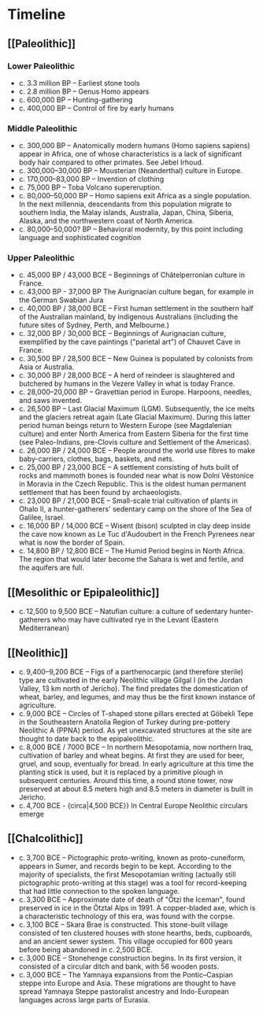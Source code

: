 # Timeline
## [[Paleolithic]]

### Lower Paleolithic

- c. 3.3 million BP – Earliest stone tools
- c. 2.8 million BP – Genus Homo appears
- c. 600,000 BP – Hunting-gathering
- c. 400,000 BP – Control of fire by early humans

### Middle Paleolithic

- c. 300,000 BP – Anatomically modern humans (Homo sapiens sapiens) appear in Africa, one of whose characteristics is a lack of significant body hair compared to other primates. See Jebel Irhoud.
- c. 300,000–30,000 BP – Mousterian (Neanderthal) culture in Europe.
- c. 170,000–83,000 BP – Invention of clothing
- c. 75,000 BP – Toba Volcano supereruption.
- c. 80,000–50,000 BP – Homo sapiens exit Africa as a single population. In the next millennia, descendants from this population migrate to southern India, the Malay islands, Australia, Japan, China, Siberia, Alaska, and the northwestern coast of North America.
- c. 80,000–50,000? BP – Behavioral modernity, by this point including language and sophisticated cognition

### Upper Paleolithic

- c. 45,000 BP / 43,000 BCE – Beginnings of Châtelperronian culture in France.
- c. 43,000 BP - 37,000 BP The Aurignacian culture began, for example in the German Swabian Jura
- c. 40,000 BP / 38,000 BCE – First human settlement in the southern half of the Australian mainland, by indigenous Australians (including the future sites of Sydney, Perth, and Melbourne.)
- c. 32,000 BP / 30,000 BCE – Beginnings of Aurignacian culture, exemplified by the cave paintings ("parietal art") of Chauvet Cave in France.
- c. 30,500 BP / 28,500 BCE – New Guinea is populated by colonists from Asia or Australia.
- c. 30,000 BP / 28,000 BCE – A herd of reindeer is slaughtered and butchered by humans in the Vezere Valley in what is today France.
- c. 28,000–20,000 BP – Gravettian period in Europe. Harpoons, needles, and saws invented.
- c. 26,500 BP – Last Glacial Maximum (LGM). Subsequently, the ice melts and the glaciers retreat again (Late Glacial Maximum). During this latter period human beings return to Western Europe (see Magdalenian culture) and enter North America from Eastern Siberia for the first time (see Paleo-Indians, pre-Clovis culture and Settlement of the Americas).
- c. 26,000 BP / 24,000 BCE – People around the world use fibres to make baby-carriers, clothes, bags, baskets, and nets.
- c. 25,000 BP / 23,000 BCE – A settlement consisting of huts built of rocks and mammoth bones is founded near what is now Dolní Věstonice in Moravia in the Czech Republic. This is the oldest human permanent settlement that has been found by archaeologists.
- c. 23,000 BP / 21,000 BCE – Small-scale trial cultivation of plants in Ohalo II, a hunter-gatherers' sedentary camp on the shore of the Sea of Galilee, Israel.
- c. 16,000 BP / 14,000 BCE – Wisent (bison) sculpted in clay deep inside the cave now known as Le Tuc d'Audoubert in the French Pyrenees near what is now the border of Spain.
- c. 14,800 BP / 12,800 BCE – The Humid Period begins in North Africa. The region that would later become the Sahara is wet and fertile, and the aquifers are full.

## [[Mesolithic or Epipaleolithic]]

- c. 12,500 to 9,500 BCE – Natufian culture: a culture of sedentary hunter-gatherers who may have cultivated rye in the Levant (Eastern Mediterranean)

## [[Neolithic]]

- c. 9,400–9,200 BCE – Figs of a parthenocarpic (and therefore sterile) type are cultivated in the early Neolithic village Gilgal I (in the Jordan Valley, 13 km north of Jericho). The find predates the domestication of wheat, barley, and legumes, and may thus be the first known instance of agriculture.
- c. 9,000 BCE – Circles of T-shaped stone pillars erected at Göbekli Tepe in the Southeastern Anatolia Region of Turkey during pre-pottery Neolithic A (PPNA) period. As yet unexcavated structures at the site are thought to date back to the epipaleolithic.
- c. 8,000 BCE / 7000 BCE – In northern Mesopotamia, now northern Iraq, cultivation of barley and wheat begins. At first they are used for beer, gruel, and soup, eventually for bread. In early agriculture at this time the planting stick is used, but it is replaced by a primitive plough in subsequent centuries. Around this time, a round stone tower, now preserved at about 8.5 meters high and 8.5 meters in diameter is built in Jericho.
- c. 4,700 BCE - {circa|4,500 BCE}} In Central Europe Neolithic circulars emerge

## [[Chalcolithic]]

- c. 3,700 BCE – Pictographic proto-writing, known as proto-cuneiform, appears in Sumer, and records begin to be kept. According to the majority of specialists, the first Mesopotamian writing (actually still pictographic proto-writing at this stage) was a tool for record-keeping that had little connection to the spoken language.
- c. 3,300 BCE – Approximate date of death of "Ötzi the Iceman", found preserved in ice in the Ötztal Alps in 1991. A copper-bladed axe, which is a characteristic technology of this era, was found with the corpse.
- c. 3,100 BCE – Skara Brae is constructed. This stone-built village consisted of ten clustered houses with stone hearths, beds, cupboards, and an ancient sewer system. This village occupied for 600 years before being abandoned in c. 2,500 BCE.
- c. 3,000 BCE – Stonehenge construction begins. In its first version, it consisted of a circular ditch and bank, with 56 wooden posts.
- c. 3,000 BCE – The Yamnaya expansions from the Pontic–Caspian steppe into Europe and Asia. These migrations are thought to have spread Yamnaya Steppe pastoralist ancestry and Indo-European languages across large parts of Eurasia.
